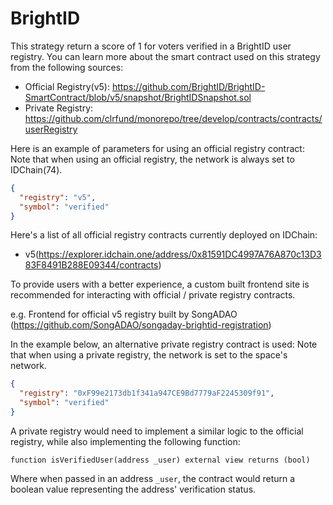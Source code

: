 # BrightID

This strategy return a score of 1 for voters verified in a BrightID user registry. You can learn more about the smart contract used on this strategy from the following sources:

- Official Registry(v5): https://github.com/BrightID/BrightID-SmartContract/blob/v5/snapshot/BrightIDSnapshot.sol
- Private Registry: https://github.com/clrfund/monorepo/tree/develop/contracts/contracts/userRegistry

Here is an example of parameters for using an official registry contract:
Note that when using an official registry, the network is always set to IDChain(74).

```json
{
  "registry": "v5",
  "symbol": "verified"
}
```

Here's a list of all official registry contracts currently deployed on IDChain:

- v5(https://explorer.idchain.one/address/0x81591DC4997A76A870c13D383F8491B288E09344/contracts)

To provide users with a better experience, a custom built frontend site is recommended for interacting with official / private registry contracts.

e.g. Frontend for official v5 registry built by SongADAO (https://github.com/SongADAO/songaday-brightid-registration)

In the example below, an alternative private registry contract is used:
Note that when using a private registry, the network is set to the space's network.

```json
{
  "registry": "0xF99e2173db1f341a947CE9Bd7779aF2245309f91",
  "symbol": "verified"
}
```

A private registry would need to implement a similar logic to the official registry, while also implementing the following function:

```
function isVerifiedUser(address _user) external view returns (bool)
```

Where when passed in an address `_user`, the contract would return a boolean value representing the address' verification status.
